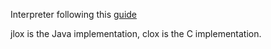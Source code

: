 Interpreter following this [guide](https://craftinginterpreters.com/introduction.html "https://craftinginterpreters.com/introduction.html")

jlox is the Java implementation,
clox is the C implementation.
